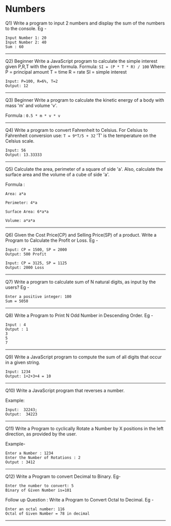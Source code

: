# Numbers


Q1) Write a program to input 2 numbers and display the sum of the numbers to the console.
Eg - 
```
Input Number 1: 20
Input Number 2: 40
Sum : 60
```

------------------------------

Q2)  Beginner
Write a JavaScript program to calculate the simple interest given P,R,T with the given formula.
Formula:
`SI = (P * T * R) / 100`
Where:
P = principal amount
T = time
R = rate
SI = simple interest
```
Input: P=100, R=6%, T=2
Output: 12
```

------------------------------

Q3)  Beginner
Write a program to calculate the kinetic energy of a body with mass 'm' and volume 'v'. 

Formula : `0.5 * m * v * v`

---------------------------------
Q4) Write a  program to convert Fahrenheit to Celsius. For Celsius to Fahrenheit conversion use:
`T = 9*T/5 + 32`
'T' is the temperature on the Celsius scale. 
```
Input: 56
Output: 13.33333
```

----------------------------------

Q5) Calculate the area, perimeter of a square of side 'a'.  Also, calculate the surface area and the volume of a cube of side 'a'.

Formula : 

`Area: a*a`

`Perimeter: 4*a`

`Surface Area: 6*a*a`

`Volume: a*a*a`


-------------------------------------

Q6) Given the Cost Price(CP) and Selling Price(SP) of a product. Write a Program to Calculate the Profit or Loss.
Eg - 
```
Input: CP = 1500, SP = 2000
Output: 500 Profit

Input: CP = 3125, SP = 1125
Output: 2000 Loss
```

------------------------------------

Q7) Write a program to calculate sum of N natural digits, as input by the users?
Eg - 
```
Enter a positive integer: 100
Sum = 5050
```

---------------------------------------

Q8) Write a Program to Print N Odd Number in Descending Order.
Eg - 
```
Input : 4
Output : 1
3
5
7
```

------------------------------------------

Q9) Write a JavaScript program to compute the sum of all digits that occur in a given string. 
```
Input: 1234
Output: 1+2+3+4 = 10
```

----------------------------------------

Q10) Write a JavaScript program that reverses a number.

Example: 
```
Input:  32243;
Output:  34223
```

-----------------------------------------

Q11) Write a Program to cyclically Rotate a Number by X positions in the left direction, as provided by the user.

Example-
```
Enter a Number : 1234
Enter the Number of Rotations : 2
Output : 3412
```

-----------------------------------------

Q12) Write a Program to convert Decimal to Binary.
Eg- 
```
Enter the number to convert: 5
Binary of Given Number is=101 
```


Follow up Question : Write a Program to Convert Octal to Decimal.
Eg - 
```
Enter an octal number: 116
Octal of Given Number = 78 in decimal
```

---------------------------------------------
